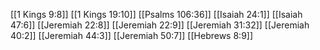 [[1 Kings 9:8]]
[[1 Kings 19:10]]
[[Psalms 106:36]]
[[Isaiah 24:1]]
[[Isaiah 47:6]]
[[Jeremiah 22:8]]
[[Jeremiah 22:9]]
[[Jeremiah 31:32]]
[[Jeremiah 40:2]]
[[Jeremiah 44:3]]
[[Jeremiah 50:7]]
[[Hebrews 8:9]]
